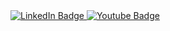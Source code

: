 <div id="badges">
  <a href="https://www.linkedin.com/in/wayne-mwandi/">
    <img src="https://img.shields.io/badge/LinkedIn-blue?style=for-the-badge&logo=linkedin&logoColor=white" alt="LinkedIn Badge"/>
  </a>
  <a href="https://github.com/waynemwandi">
    <img src="https://img.shields.io/badge/GitHub-100000?style=for-the-badge&logo=github&logoColor=white" alt="Youtube Badge"/>
  </a>
<!--   <a href="your-twitter-URL">
    <img src="https://img.shields.io/badge/Twitter-blue?style=for-the-badge&logo=twitter&logoColor=white" alt="Twitter Badge"/>
  </a> -->
</div>
